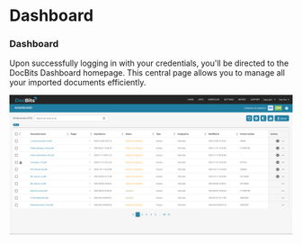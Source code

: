 # Dashboard

### Dashboard <a href="#sv8cm79y58br" id="sv8cm79y58br"></a>

Upon successfully logging in with your credentials, you'll be directed to the DocBits Dashboard homepage. This central page allows you to manage all your imported documents efficiently.

![](<../../../.gitbook/assets/1 (13).png>)

### &#x20;<a href="#rx2rpqtxsp8n" id="rx2rpqtxsp8n"></a>
